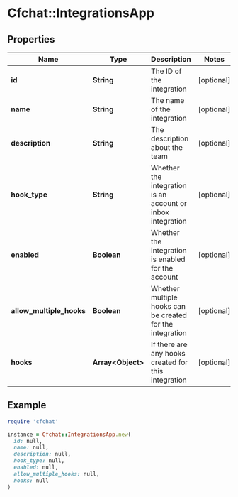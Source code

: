 # Cfchat::IntegrationsApp

## Properties

| Name | Type | Description | Notes |
| ---- | ---- | ----------- | ----- |
| **id** | **String** | The ID of the integration | [optional] |
| **name** | **String** | The name of the integration | [optional] |
| **description** | **String** | The description about the team | [optional] |
| **hook_type** | **String** | Whether the integration is an account or inbox integration | [optional] |
| **enabled** | **Boolean** | Whether the integration is enabled for the account | [optional] |
| **allow_multiple_hooks** | **Boolean** | Whether multiple hooks can be created for the integration | [optional] |
| **hooks** | **Array&lt;Object&gt;** | If there are any hooks created for this integration | [optional] |

## Example

```ruby
require 'cfchat'

instance = Cfchat::IntegrationsApp.new(
  id: null,
  name: null,
  description: null,
  hook_type: null,
  enabled: null,
  allow_multiple_hooks: null,
  hooks: null
)
```

